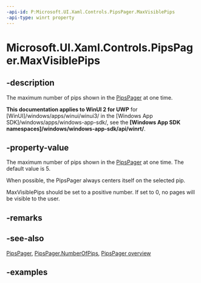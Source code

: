 ```yaml
---
-api-id: P:Microsoft.UI.Xaml.Controls.PipsPager.MaxVisiblePips
-api-type: winrt property
---
```


# Microsoft.UI.Xaml.Controls.PipsPager.MaxVisiblePips

<!--
public int MaxVisiblePips { get; set; }
-->

## -description

The maximum number of pips shown in the [PipsPager](pipspager.md) at one time.

**This documentation applies to WinUI 2 for UWP** for [WinUI]/windows/apps/winui/winui3/ in the [Windows App SDK]/windows/apps/windows-app-sdk/, see the **[Windows App SDK namespaces]/windows/windows-app-sdk/api/winrt/**.

## -property-value

The maximum number of pips shown in the [PipsPager](pipspager.md) at one time. The default value is 5.

When possible, the PipsPager always centers itself on the selected pip.

MaxVisiblePips should be set to a positive number. If set to 0, no pages will be visible to the user.

## -remarks

## -see-also

[PipsPager](pipspager.md), [PipsPager.NumberOfPips](pipspager_numberofpages.md), [PipsPager overview](/windows/apps/design/controls/pipspager)

## -examples
